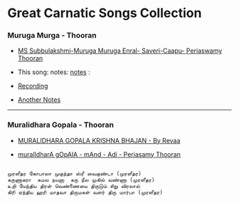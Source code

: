 # Great Carnatic Songs Collection

### Muruga Murga - Thooran
- [MS Subbulakshmi-Muruga Muruga Enral- Saveri-Caapu- Periaswamy Thooran](https://www.youtube.com/watch?v=ju5nYcGWvmg)
- This song: notes: [notes](https://karnatik.com/c1208.shtml) :  
- [Recording](https://soundcloud.com/karnatik/c1208)

- [Another Notes](http://www.shivkumar.org/music/murugamuruga.pdf)

<hr/>

### Muralidhara Gopala - Thooran

- [MURALIDHARA GOPALA KRISHNA BHAJAN - By Revaa ](https://www.youtube.com/watch?v=Fjo7dPOkzDI)

- [muralIdharA gOpAlA - mAnd - Adi - Periasamy Thooran ](https://www.youtube.com/watch?v=ku87hsna784)

```

முரளீதர கோபாலா முகுந்தா ஸ்ரீ வைகுண்டா (முரளீதர)
கருணாகரா  கமல நயனா  கரு நீல முகில் வண்ணா (முரளீதர)
உறி யேந்திய திரள் வெண்ணையை திருடும் சிறு விரலால்
கிரி ஏந்திய ஹரி மாதவா திருமகள் வளர் திரு மார்பா (முரளீதர)


```
